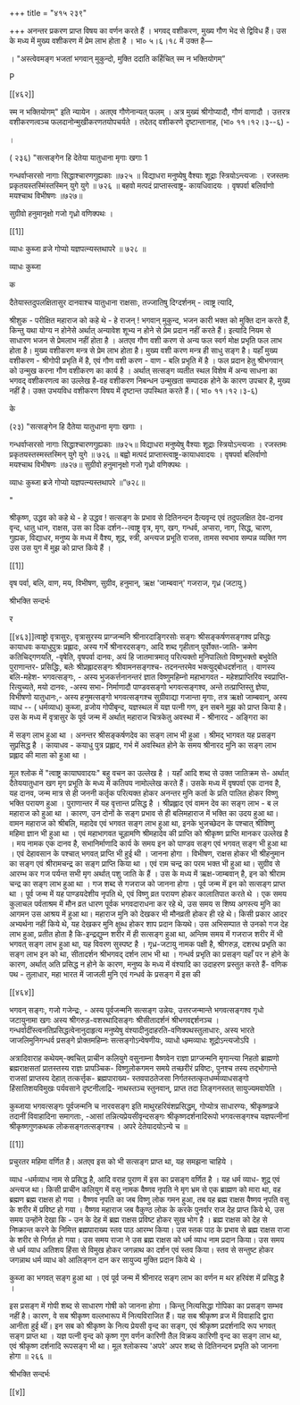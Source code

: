 +++
title = "४१५ २३९"

+++
अनन्तर प्रकरण प्राप्त विषय का वर्णन करते हैं । भगवद् वशीकरण, मुख्य गौण भेद से द्विविध हैं। उस के मध्य में मुख्य वशीकरण में प्रेम लाभ होता है । भा० ५।६।१८ में उक्त है— 

। "अस्त्वेवमङ्ग भजतां भगवान् मुकुन्दो, मुक्ति ददाति कर्हिचित् स्म न भक्तियोगम्” 

P 

[[४६२]] 



स्म न भक्तियोगम्" इति न्यायेन । अतएव गौणेनान्यत् फलम् । अत्र मुख्यं श्रीगोप्यादौ, गौणं वाणादौ । उत्तरत्र वशीकरणत्वञ्च फलदानोन्मुखीकरणतयोपचर्यते । तदेतद् वशीकरणे दृष्टान्तानाह, (भा० ११।१२।३--६) - 

। 

( २३६) "सत्सङ्गेन हि देतेया यातुधाना मृगाः खगाः 1 

गन्धर्वाप्सरसो नागाः सिद्धाश्चारणगुह्यकाः ॥७२५ ॥ विद्याधरा मनुष्येषु वैश्याः शूद्राः स्त्रियोऽन्त्यजाः । रजस्तमः प्रकृतयस्तस्मिंस्तस्मिन् युगे युगे ॥ ७२६ ॥ बहवो मत्पदं प्राप्तास्त्वाष्ट्र- कायधिवादयः । वृषपर्वा बलिर्वाणो मयश्चाथ विभीषणः ॥७२७॥ 

सुग्रीवो हनुमानृक्षो गजो गृध्रो वणिक्पथः । 

[[1]]

व्याधः कुब्जा व्रजे गोप्यो यज्ञपत्न्यस्तथापरे ॥ ७२८ ॥ 

व्याधः कुब्जा 

क 

दैतेयास्तदुपलक्षितासुर दानवाश्च यातुधाना राक्षसाः, तज्जातिषु दिग्दर्शनम् - त्वाष्ट्र त्यादि, 

श्रीशुक - परीक्षित महाराज को कहे थे - हे राजन् ! भगवान् मुकुन्द, भजन कारी भक्त को मुक्ति दान करते हैं, किन्तु यथा योग्य न होनेसे अर्थात् अन्यावेश शूभ्य न होने से प्रेम प्रदान नहीं करते हैं। इत्यादि नियम से साधारण भजन से प्रेमलाभ नहीं होता है । अतएव गौण वशी करण से अन्य फल स्वर्ग मोक्ष प्रभृति फल लाभ होता है। मुख्य वशीकरण मन्त्र से प्रेम लाभ होता है। मुख्य वशी करण मन्त्र ही साधु सङ्ग है। यहाँ मुख्य वशीकरण - श्रीगोपी प्रभृति में है, एवं गौण वशी करण - वाण - बलि प्रभृति में है । फल प्रदान हेतु श्रीभगवान् को उन्मुख करना गौण वशीकरण का कार्य है । अर्थात् सत्सङ्ग व्यतीत स्थल विशेष में अन्य साधना का भगवद् वशीकरणत्व का उल्लेख है-वह वशीकरण निबन्धन उन्मुखता सम्पादक होने के कारण उपचार है, मुख्य नहीं है। उक्त उभयविध वशीकरण विषय में दृष्टान्त उपस्थित करते हैं। ( भा० ११।१२।३-६) 

के 

(२३) "सत्सङ्गेन हि दैतेया यातुधाना मृगाः खगाः । 

गन्धर्वाप्सरसो नागाः सिद्धाश्चारणगुह्यकाः ॥७२५॥ विद्याधरा मनुष्येषु वैश्याः शूद्राः स्त्रियोऽन्त्यजाः । रजस्तमः प्रकृतयस्तस्मस्तस्मिन् युगे युगे ॥ ७२६ ॥ बह्वो मत्पदं प्राप्तास्त्वाष्ट्र-कायाधवादयः । वृषपर्वा बलिर्वाणो मयश्चाथ विभीषणः ॥७२७॥ सुग्रीवो हनुमानृक्षो गजो गृध्रो वणिक्पथः । 

व्याधः कुब्जा ब्रजे गोप्यो यज्ञपत्न्यस्तथापरे ॥”७२८॥ 

" 

श्रीकृष्ण, उद्धव को कहे थे - हे उद्धव ! सत्सङ्ग के प्रभाव से दितिनन्दन दैत्यवृन्द एवं तदुपलक्षित देव-दानव वृन्द, धातु धान, राक्षस, उस का दिक दर्शन--त्वाष्ट्र वृत्र, मृग, खग, गन्धर्व, अप्सरा, नाग, सिद्ध, चारण, गुह्यक, विद्याधर, मनुष्य के मध्य में वैश्य, शूद्र, स्त्री, अन्त्यज प्रभूति राजस, तामस स्वभाव सम्पन्न व्यक्ति गण उस उस युग में मुझ को प्राप्त किये हैं । 

[[1]]

वृष पर्वा, बलि, वाण, मय, विभीषण, सुग्रीव, हनुमान्, ऋक्ष 'जाम्बवान्' गजराज, गृध्र (जटायु ) 

श्रीभक्ति सन्दर्भः 

र 

[[४६३]]त्वाष्ट्रो वृत्रासुरः, वृत्रासुरस्य प्राग्जन्मनि श्रीनारदाङ्गिरसोः सङ्गः श्रीसङ्कर्षणसङ्गश्व प्रसिद्धः कायाधवः कयाधुपुत्रः प्रह्लादः, अस्य गर्भे श्रीनारदसङ्गः, आदि शब्द गृहीतान् पूर्वोक्त-जाति- क्रमेण कतिचिद्गणयति, -वृषेति, वृषपर्वा दानवः, अयं हि जातमात्रमातृ परित्यक्तो मुनिपालितो विष्णुभक्तो बभुवेति पुराणान्तर- प्रसिद्धिः, बलेः श्रीप्रह्लादसङ्गः श्रीवामनसङ्गश्च- तदनन्तरमेव भक्त्युद्बोधदर्शनात् । वाणस्य बलि-महेश- भगवत्सङ्गः, - अस्य भुजकर्त्तनानन्तरं ज्ञात विष्णुमहिम्नो महाभागवत - महेशप्राप्तिरिव स्वप्राप्ति-रित्युच्यते, मयो दानवः, -अस्य सभा- निर्माणादौ पाण्डवसङ्गो भगवत्सङ्गश्व, अन्ते तत्प्राप्तिस्तु ज्ञेया, विभीषणो यातुधानः,- अस्य हनुमत्सङ्गो भगवत्सङ्गश्च सुग्रीवाद्या गजान्ता मृगाः, तत्र ऋक्षो जाम्बवान्, अस्य व्याध -- ( धर्मव्याध) कुब्जा, व्रजोय गोपीबृन्द, यज्ञस्थल में यज्ञ पत्नी गण, इन सबने मुझ को प्राप्त किया है। उस के मध्य में वृत्रासुर के पूर्व जन्म में अर्थात् महाराज चित्रकेतु अवस्था में - श्रीनारद - अङ्गिरा का 

में सङ्ग लाभ हुआ था । अनन्तर श्रीसङ्कर्षणदेव का सङ्ग लाभ भी हुआ । श्रीमद् भागवत यह प्रसङ्ग सुप्रसिद्ध है । कायाधव - कयाधु पुत्र प्रह्लाद, गर्भ में अवस्थित होने के समय श्रीनारद मुनि का सङ्ग लाभ प्रह्लाद की माता को हुआ था । 

मूल श्लोक में "त्वाष्ट्र कायाघवादयः" बहु वचन का उल्लेख है । यहाँ आदि शब्द से उक्त जातिक्रम से- अर्थात् दैतेययातुधान खग मृग प्रभूति के मध्य में कतिपय नामोल्लेख करते हैं। उसके मध्य में वृषपर्वा एक दानव है, यह दानव, जन्म मात्र से ही जननी कर्तृक परित्यक्त होकर अनन्तर मुनि कर्ता के प्रति पालित होकर विष्णु भक्ति परायण हुआ । पुराणान्तर में यह वृत्तान्त प्रसिद्ध है । श्रीप्रह्लाद एवं वामन देव का सङ्ग लाभ - ब ल महाराज को हुआ था । कारण, उन दोनों के सङ्ग प्रभाव से ही बलिमहाराज में भक्ति का उदय हुआ था। वामन महाराज को श्रीबलि, महादेव एवं भगवत सङ्ग लाभ हुआ था, इनके भुजच्छेदन के पश्चात् श्रीविष्णु महिमा ज्ञान भी हुआ था । एवं महाभागवत चूड़ामणि श्रीमहादेव की प्राप्ति को श्रीकृष्ण प्राप्ति मानकर उल्लेख है । मय नामक एक दानव है, सभानिर्माणादि कार्य के समय इन को पाण्डव सङ्ग एवं भगवत् सङ्ग भी हुआ था । एवं देहावसान के पश्चात् भगवत् प्राप्ति भी हुई थी । जानना होगा । विभीषण, राक्षस होकर भी श्रीहनुमान का सङ्ग एवं श्रीरामचन्द्र का सङ्ग प्राप्ति किया था । एवं राम चन्द्र का परम भक्त भी हुआ था। सुग्रीव से आरम्भ कर गज पर्यन्त सभी मृग अर्थात् पशु जाति के हैं । उस के मध्य में ऋक्ष-जाम्बवान् है, इन को श्रीराम चन्द्र का सङ्ग लाभ हुआ था । गज शब्द से गजराज को जानना होगा । पूर्व जन्म में इन को सत्सङ्ग प्राप्त था । पूर्व जन्म में यह पाण्डयदेशीय नृपति थे, एवं विष्णु व्रत परायण होकर कालातिपात करते थे । एक समय कुलाचल पर्वताश्रम में मौन व्रत धारण पूर्वक भगवदाराधना कर रहे थे, उस समय स शिष्य अगस्त्य मुनि का आगमन उस आश्रय में हुआ था। महाराज मुनि को देखकर भी मौनव्रती होकर ही रहे थे। किसी प्रकार आदर अभ्यर्थना नहीं किये थे, यह देखकर मुनि क्षुब्ध होकर शाप प्रदान कियथे। उस अभिसम्पात से उनको गज देह लाभ हुआ, प्रतीत होता है कि-इन्द्रद्युम्न शरीर में ही सत्सङ्ग हुआ था, अन्तिम समय में गजराज शरीर में भी भगवत् सङ्ग लाभ हुआ था, यह विवरण सुस्पष्ट है । गृध्र-जटायु नामक पक्षी है, श्रीगरुड़, दशरथ प्रभृति का सङ्ग लाभ इन को था, सीतादर्शन श्रीभगवद् दर्शन लाभ भी था । गन्धर्व प्रभृति का प्रसङ्ग यहाँ पर न होने के कारण, अर्थात् अति प्रसिद्ध न होने के कारण, मनुष्य के मध्य में वंश्यादि का उदाहरण प्रस्तुत करते हैं- वणिक पथ - तुलाधार, महा भारत में जाजली मुनि एवं गन्धर्व के प्रसङ्ग में इस की 

[[४६४]] 

भगवन् सङ्गः, गजो गजेन्द्रः, - अस्य पूर्वजन्मनि सत्सङ्ग उन्नेयः, उत्तरजन्मान्ते भगवत्सङ्गश्व गृधो जटायुनामा खगः अस्य श्रीगरुड़-वशरथादिसङ्गः श्रीसीतादर्शनं श्रीभगवद्दर्शनञ्च । गन्धर्वादींस्त्वनतिप्रसिद्धत्वेनानुदाहृत्य मनुष्येषु वंश्यादीनुदाहरति-वणिक्पथस्तुलाधारः, अस्य भारते जाजलिमुनिगन्धर्व प्रसङ्गे प्रोक्तमहिम्नः सत्सङ्गोऽन्वेषणीयः, व्याधो धम्र्मव्याधः शूद्रोऽन्त्यजोऽपि । 

अत्रादिवाराह कथेयम्-क्वचित् प्राचीन कलियुगे वसुनाम्ना वैष्णवेन राज्ञा प्राग्जन्मनि मृगान्त्या निहतो ब्राह्मणो ब्रह्मराक्षसतां प्रातस्तस्य राज्ञः प्रापञ्चिक- विष्णुलोकगमन समये तच्छरीरं प्रविष्टः, पुनश्च तस्य तद्भोगान्ते राजसां प्राप्तस्य देहात् तत्कर्त्तृक- ब्रह्मपाराख्य- स्तवपाठतेजसा निर्गतस्तत्कृतधर्म्मव्याधसङ्गो हिंसातिशयविमुखः पर्यवसाने दृष्टनीलाद्रि- नाथस्तञ्च स्तुनवान्, प्राप्त तदा लिङ्गनस्तत् सायुज्यमवापेति । 

कुब्जाया भगवत्सङ्गः पूर्वजन्मनि च नारवसङ्ग इति माथुरहरिवंशप्रसिद्धम्, गोप्योत्र साधारण्यः, श्रीकृष्णव्रजे तदानीं विवाहादिना समागताः, -आसां तन्नित्यप्रेयसीवृन्दसङ्गः श्रीकृष्णदर्शनादिरूपो भगवत्सङ्गश्च यज्ञपत्नीनां श्रीकृष्णगुणकथक लोकसङ्गतत्सङ्गश्च । अपरे देतेयादयोऽन्ये च ॥ 

[[1]]

प्रचुरतर महिमा वर्णित है। अतएव इस को भी सत्सङ्ग प्राप्त था, यह समझना चाहिये । 

व्याध -धर्मव्याध नाम से प्रसिद्ध है, आदि वराह पुराण में इस का प्रसङ्ग वर्णित है । यह धर्म व्याध- शूद्र एवं अन्त्यज था। किसी प्राचीन कलियुग में वसु नामक वैष्णव नृपति ने मृग भ्रम से एक ब्राह्मण को मारा था, वह ब्रह्मण ब्रह्म राक्षस हो गया । वैष्णव नृपति का जब विष्णु लोक गमन हुआ, तब वह ब्रह्म राक्षस वैष्णव नृपति वसु के शरीर में प्रविष्ट हो गया । वैष्णव महाराज जब वैकुण्ठ लोक के करके पुनर्वार राज देह प्राप्त किये थे, उस समय उन्होंने देखा कि - उन के देह में ब्रह्म राक्षस प्रविष्ट होकर सुख भोग है । ब्रह्म राक्षस को देह से निष्क्रान्त करने के निमित्त ब्रह्मपाराख्य स्तव पाठ आरम्भ किया। उस स्तक पाठ के प्रभाव से ब्रह्म राक्षस राजा के शरीर से निर्गत हो गया। उस समय राजा ने उस ब्रह्म राक्षस को धर्म व्याध नाम प्रदान किया। उस समय से धर्म व्याध अतिशय हिंसा से विमुख होकर जगन्नाथ का दर्शन एवं स्तव किया। स्तव से सन्तुष्ट होकर जगन्नाथ धर्म व्याध को आलिङ्गन दान कर सायुज्य मुक्ति प्रदान किये थे । 

कुब्जा का भगवत् सङ्ग हुआ था । एवं पूर्व जन्म में श्रीनारद सङ्ग लाभ का वर्णन म थर हरिवंश में प्रसिद्ध है । 

इस प्रसङ्ग में गोपी शब्द से साधारण गोषी को जानना होगा । किन्तु नित्यसिद्धा गोपिका का प्रसङ्ग सम्भव नहीं है। कारण, वे सब श्रीकृष्ण वल्लभारूप में नित्यविराजित हैं। यह सब श्रीकृष्ण व्रज में विवाहादि द्वारा आनीता हुई थीं। इन सब को श्रीकृष्ण के नित्य प्रेयसी वृन्द का सङ्ग, एवं श्रीकृष्ण प्रदर्शनादि रूप भगवत् सङ्ग प्राप्त था । यज्ञ पत्नी वृन्द को कृष्ण गुण वर्णन कारिणी तैल विक्रय कारिणी वृन्द का सङ्ग लाभ था, एवं श्रीकृष्ण दर्शनादि रूपसङ्ग भी था। मूल श्लोकस्य 'अपरे' अपर शब्द से दितिनन्दन प्रभृति को जानना होगा ॥ २६६ ॥ 


श्रीभक्ति सन्दर्भः 

[[४]]

